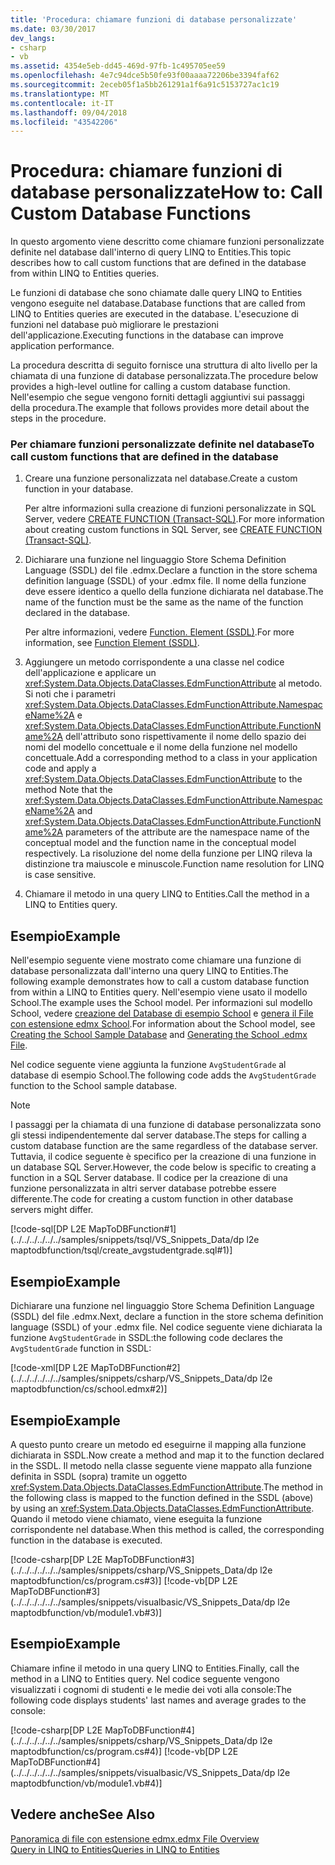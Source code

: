 ```yaml
---
title: 'Procedura: chiamare funzioni di database personalizzate'
ms.date: 03/30/2017
dev_langs:
- csharp
- vb
ms.assetid: 4354e5eb-dd45-469d-97fb-1c495705ee59
ms.openlocfilehash: 4e7c94dce5b50fe93f00aaaa72206be3394faf62
ms.sourcegitcommit: 2eceb05f1a5bb261291a1f6a91c5153727ac1c19
ms.translationtype: MT
ms.contentlocale: it-IT
ms.lasthandoff: 09/04/2018
ms.locfileid: "43542206"
---
```

# <a name="how-to-call-custom-database-functions"></a><span data-ttu-id="9bf51-102">Procedura: chiamare funzioni di database personalizzate</span><span class="sxs-lookup"><span data-stu-id="9bf51-102">How to: Call Custom Database Functions</span></span>
<span data-ttu-id="9bf51-103">In questo argomento viene descritto come chiamare funzioni personalizzate definite nel database dall'interno di query LINQ to Entities.</span><span class="sxs-lookup"><span data-stu-id="9bf51-103">This topic describes how to call custom functions that are defined in the database from within LINQ to Entities queries.</span></span>  
  
 <span data-ttu-id="9bf51-104">Le funzioni di database che sono chiamate dalle query LINQ to Entities vengono eseguite nel database.</span><span class="sxs-lookup"><span data-stu-id="9bf51-104">Database functions that are called from LINQ to Entities queries are executed in the database.</span></span> <span data-ttu-id="9bf51-105">L'esecuzione di funzioni nel database può migliorare le prestazioni dell'applicazione.</span><span class="sxs-lookup"><span data-stu-id="9bf51-105">Executing functions in the database can improve application performance.</span></span>  
  
 <span data-ttu-id="9bf51-106">La procedura descritta di seguito fornisce una struttura di alto livello per la chiamata di una funzione di database personalizzata.</span><span class="sxs-lookup"><span data-stu-id="9bf51-106">The procedure below provides a high-level outline for calling a custom database function.</span></span> <span data-ttu-id="9bf51-107">Nell'esempio che segue vengono forniti dettagli aggiuntivi sui passaggi della procedura.</span><span class="sxs-lookup"><span data-stu-id="9bf51-107">The example that follows provides more detail about the steps in the procedure.</span></span>  
  
### <a name="to-call-custom-functions-that-are-defined-in-the-database"></a><span data-ttu-id="9bf51-108">Per chiamare funzioni personalizzate definite nel database</span><span class="sxs-lookup"><span data-stu-id="9bf51-108">To call custom functions that are defined in the database</span></span>  
  
1.  <span data-ttu-id="9bf51-109">Creare una funzione personalizzata nel database.</span><span class="sxs-lookup"><span data-stu-id="9bf51-109">Create a custom function in your database.</span></span>  
  
     <span data-ttu-id="9bf51-110">Per altre informazioni sulla creazione di funzioni personalizzate in SQL Server, vedere [CREATE FUNCTION (Transact-SQL)](https://go.microsoft.com/fwlink/?LinkID=139871).</span><span class="sxs-lookup"><span data-stu-id="9bf51-110">For more information about creating custom functions in SQL Server, see [CREATE FUNCTION (Transact-SQL)](https://go.microsoft.com/fwlink/?LinkID=139871).</span></span>  
  
2.  <span data-ttu-id="9bf51-111">Dichiarare una funzione nel linguaggio Store Schema Definition Language (SSDL) del file .edmx.</span><span class="sxs-lookup"><span data-stu-id="9bf51-111">Declare a function in the store schema definition language (SSDL) of your .edmx file.</span></span> <span data-ttu-id="9bf51-112">Il nome della funzione deve essere identico a quello della funzione dichiarata nel database.</span><span class="sxs-lookup"><span data-stu-id="9bf51-112">The name of the function must be the same as the name of the function declared in the database.</span></span>  
  
     <span data-ttu-id="9bf51-113">Per altre informazioni, vedere [Function. Element (SSDL)](https://msdn.microsoft.com/library/b60cfc3d-8b93-423e-8c99-b867256640a4).</span><span class="sxs-lookup"><span data-stu-id="9bf51-113">For more information, see [Function Element (SSDL)](https://msdn.microsoft.com/library/b60cfc3d-8b93-423e-8c99-b867256640a4).</span></span>  
  
3.  <span data-ttu-id="9bf51-114">Aggiungere un metodo corrispondente a una classe nel codice dell'applicazione e applicare un <xref:System.Data.Objects.DataClasses.EdmFunctionAttribute> al metodo. Si noti che i parametri <xref:System.Data.Objects.DataClasses.EdmFunctionAttribute.NamespaceName%2A> e <xref:System.Data.Objects.DataClasses.EdmFunctionAttribute.FunctionName%2A> dell'attributo sono rispettivamente il nome dello spazio dei nomi del modello concettuale e il nome della funzione nel modello concettuale.</span><span class="sxs-lookup"><span data-stu-id="9bf51-114">Add a corresponding method to a class in your application code and apply a <xref:System.Data.Objects.DataClasses.EdmFunctionAttribute> to the method Note that the <xref:System.Data.Objects.DataClasses.EdmFunctionAttribute.NamespaceName%2A> and <xref:System.Data.Objects.DataClasses.EdmFunctionAttribute.FunctionName%2A> parameters of the attribute are the namespace name of the conceptual model and the function name in the conceptual model respectively.</span></span> <span data-ttu-id="9bf51-115">La risoluzione del nome della funzione per LINQ rileva la distinzione tra maiuscole e minuscole.</span><span class="sxs-lookup"><span data-stu-id="9bf51-115">Function name resolution for LINQ is case sensitive.</span></span>  
  
4.  <span data-ttu-id="9bf51-116">Chiamare il metodo in una query LINQ to Entities.</span><span class="sxs-lookup"><span data-stu-id="9bf51-116">Call the method in a LINQ to Entities query.</span></span>  
  
## <a name="example"></a><span data-ttu-id="9bf51-117">Esempio</span><span class="sxs-lookup"><span data-stu-id="9bf51-117">Example</span></span>  
 <span data-ttu-id="9bf51-118">Nell'esempio seguente viene mostrato come chiamare una funzione di database personalizzata dall'interno una query LINQ to Entities.</span><span class="sxs-lookup"><span data-stu-id="9bf51-118">The following example demonstrates how to call a custom database function from within a LINQ to Entities query.</span></span> <span data-ttu-id="9bf51-119">Nell'esempio viene usato il modello School.</span><span class="sxs-lookup"><span data-stu-id="9bf51-119">The example uses the School model.</span></span> <span data-ttu-id="9bf51-120">Per informazioni sul modello School, vedere [creazione del Database di esempio School](https://msdn.microsoft.com/library/c1bec483-a0ea-4660-aa0b-7b0a8b68fed0) e [genera il File con estensione edmx School](https://msdn.microsoft.com/library/c48b3907-a8be-4fe6-884c-e95af1852758).</span><span class="sxs-lookup"><span data-stu-id="9bf51-120">For information about the School model, see [Creating the School Sample Database](https://msdn.microsoft.com/library/c1bec483-a0ea-4660-aa0b-7b0a8b68fed0) and [Generating the School .edmx File](https://msdn.microsoft.com/library/c48b3907-a8be-4fe6-884c-e95af1852758).</span></span>  
  
 <span data-ttu-id="9bf51-121">Nel codice seguente viene aggiunta la funzione `AvgStudentGrade` al database di esempio School.</span><span class="sxs-lookup"><span data-stu-id="9bf51-121">The following code adds the `AvgStudentGrade` function to the School sample database.</span></span>  
  
> [!NOTE]
>  <span data-ttu-id="9bf51-122">I passaggi per la chiamata di una funzione di database personalizzata sono gli stessi indipendentemente dal server database.</span><span class="sxs-lookup"><span data-stu-id="9bf51-122">The steps for calling a custom database function are the same regardless of the database server.</span></span> <span data-ttu-id="9bf51-123">Tuttavia, il codice seguente è specifico per la creazione di una funzione in un database SQL Server.</span><span class="sxs-lookup"><span data-stu-id="9bf51-123">However, the code below is specific to creating a function in a SQL Server database.</span></span> <span data-ttu-id="9bf51-124">Il codice per la creazione di una funzione personalizzata in altri server database potrebbe essere differente.</span><span class="sxs-lookup"><span data-stu-id="9bf51-124">The code for creating a custom function in other database servers might differ.</span></span>  
  
 [!code-sql[DP L2E MapToDBFunction#1](../../../../../../samples/snippets/tsql/VS_Snippets_Data/dp l2e maptodbfunction/tsql/create_avgstudentgrade.sql#1)]  
  
## <a name="example"></a><span data-ttu-id="9bf51-125">Esempio</span><span class="sxs-lookup"><span data-stu-id="9bf51-125">Example</span></span>  
 <span data-ttu-id="9bf51-126">Dichiarare una funzione nel linguaggio Store Schema Definition Language (SSDL) del file .edmx.</span><span class="sxs-lookup"><span data-stu-id="9bf51-126">Next, declare a function in the store schema definition language (SSDL) of your .edmx file.</span></span> <span data-ttu-id="9bf51-127">Nel codice seguente viene dichiarata la funzione `AvgStudentGrade` in SSDL:</span><span class="sxs-lookup"><span data-stu-id="9bf51-127">the following code declares the `AvgStudentGrade` function in SSDL:</span></span>  
  
 [!code-xml[DP L2E MapToDBFunction#2](../../../../../../samples/snippets/csharp/VS_Snippets_Data/dp l2e maptodbfunction/cs/school.edmx#2)]  
  
## <a name="example"></a><span data-ttu-id="9bf51-128">Esempio</span><span class="sxs-lookup"><span data-stu-id="9bf51-128">Example</span></span>  
 <span data-ttu-id="9bf51-129">A questo punto creare un metodo ed eseguirne il mapping alla funzione dichiarata in SSDL.</span><span class="sxs-lookup"><span data-stu-id="9bf51-129">Now create a method and map it to the function declared in the SSDL.</span></span> <span data-ttu-id="9bf51-130">Il metodo nella classe seguente viene mappato alla funzione definita in SSDL (sopra) tramite un oggetto <xref:System.Data.Objects.DataClasses.EdmFunctionAttribute>.</span><span class="sxs-lookup"><span data-stu-id="9bf51-130">The method in the following class is mapped to the function defined in the SSDL (above) by using an <xref:System.Data.Objects.DataClasses.EdmFunctionAttribute>.</span></span> <span data-ttu-id="9bf51-131">Quando il metodo viene chiamato, viene eseguita la funzione corrispondente nel database.</span><span class="sxs-lookup"><span data-stu-id="9bf51-131">When this method is called, the corresponding function in the database is executed.</span></span>  
  
 [!code-csharp[DP L2E MapToDBFunction#3](../../../../../../samples/snippets/csharp/VS_Snippets_Data/dp l2e maptodbfunction/cs/program.cs#3)]
 [!code-vb[DP L2E MapToDBFunction#3](../../../../../../samples/snippets/visualbasic/VS_Snippets_Data/dp l2e maptodbfunction/vb/module1.vb#3)]  
  
## <a name="example"></a><span data-ttu-id="9bf51-132">Esempio</span><span class="sxs-lookup"><span data-stu-id="9bf51-132">Example</span></span>  
 <span data-ttu-id="9bf51-133">Chiamare infine il metodo in una query LINQ to Entities.</span><span class="sxs-lookup"><span data-stu-id="9bf51-133">Finally, call the method in a LINQ to Entities query.</span></span> <span data-ttu-id="9bf51-134">Nel codice seguente vengono visualizzati i cognomi di studenti e le medie dei voti alla console:</span><span class="sxs-lookup"><span data-stu-id="9bf51-134">The following code displays students' last names and average grades to the console:</span></span>  
  
 [!code-csharp[DP L2E MapToDBFunction#4](../../../../../../samples/snippets/csharp/VS_Snippets_Data/dp l2e maptodbfunction/cs/program.cs#4)]
 [!code-vb[DP L2E MapToDBFunction#4](../../../../../../samples/snippets/visualbasic/VS_Snippets_Data/dp l2e maptodbfunction/vb/module1.vb#4)]  
  
## <a name="see-also"></a><span data-ttu-id="9bf51-135">Vedere anche</span><span class="sxs-lookup"><span data-stu-id="9bf51-135">See Also</span></span>  
 [<span data-ttu-id="9bf51-136">Panoramica di file con estensione edmx</span><span class="sxs-lookup"><span data-stu-id="9bf51-136">.edmx File Overview</span></span>](https://msdn.microsoft.com/library/f4c8e7ce-1db6-417e-9759-15f8b55155d4)  
 [<span data-ttu-id="9bf51-137">Query in LINQ to Entities</span><span class="sxs-lookup"><span data-stu-id="9bf51-137">Queries in LINQ to Entities</span></span>](../../../../../../docs/framework/data/adonet/ef/language-reference/queries-in-linq-to-entities.md)
